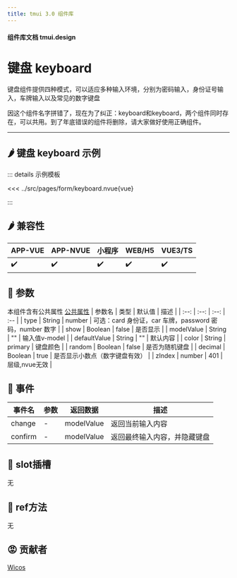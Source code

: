 ```yaml
---
title: tmui 3.0 组件库
---
```


<script setup>
import webview from '../components/mobileWebview.vue'
</script>

#### 组件库文档 tmui.design

# 键盘 keyboard

键盘组件提供四种模式，可以适应多种输入环境，分别为密码输入，身份证号输入，车牌输入以及常见的数字键盘

因这个组件名字拼错了，现在为了纠正：keyboard和keyboard，两个组件同时存在，可以共用。到了年底错误的组件将删除，请大家做好使用正确组件。


---

## :hot_pepper: 键盘 keyboard 示例

<webview url="https://tmui.design/h5/#/pages/form/keyboard"></webview>

::: details 示例模板

<<< ../src/pages/form/keyboard.nvue{vue}

:::

## :hot_pepper: 兼容性

| APP-VUE | APP-NVUE | 小程序 | WEB/H5 | VUE3/TS |
| --- | --- | --- | --- | --- |
| :heavy_check_mark: | :heavy_check_mark: | :heavy_check_mark: | :heavy_check_mark: | :heavy_check_mark: |

## :seedling: 参数

本组件含有公共属性 [公共属性](/spec/组件公共样式.html)
| 参数名 | 类型 | 默认值 | 描述 |
| :--: | :--: | :--: | :-- |
| type | String | number | 可选：card 身份证，car 车牌，password 密码，number 数字 |
| show | Boolean | false | 是否显示 |
| modelValue | String | "" | 输入值v-model |
| defaultValue | String | "" | 默认内容 |
| color | String | primary | 键盘颜色 |
| random | Boolean | false | 是否为随机键盘 |
| decimal | Boolean | true | 是否显示小数点（数字键盘有效） |
| zIndex | number | 401 | 层级,nvue无效 |

## :rose: 事件

| 事件名 | 参数 | 返回数据 | 描述 |
| --- | --- | --- | --- |
| change | - | modelValue | 返回当前输入内容 |
| confirm | - | modelValue | 返回最终输入内容，并隐藏键盘 |


## :corn: slot插槽

无

## :green_salad: ref方法

无

## :rage: 贡献者
[Wicos](http://wicos.me)
